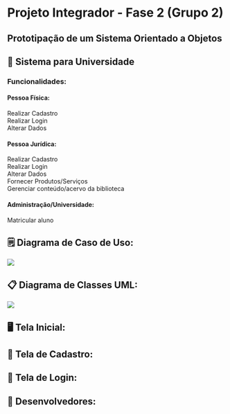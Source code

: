 # Projeto Integrador - Fase 2 (Grupo 2)
## Prototipação de um Sistema Orientado a Objetos

## :school: Sistema para Universidade 

### Funcionalidades:

#### Pessoa Física:
Realizar Cadastro<br>
Realizar Login<br>
Alterar Dados<br>


#### Pessoa Jurídica:<br>
Realizar Cadastro<Br>
Realizar Login<br>
Alterar Dados<br>
Fornecer Produtos/Serviços<br>
Gerenciar conteúdo/acervo da biblioteca<br>


#### Administração/Universidade:<br>
Matricular aluno<br>


## :spiral_notepad: Diagrama de Caso de Uso:<br>
![](https://raw.githubusercontent.com/andreiadev88/PROJETO-INTEGRADOR-2T/main/Diagrama%20Casos%20de%20Uso.jpg)
<br>
## :clipboard: Diagrama de Classes UML:<br>
![](https://github.com/andreiadev88/PROJETO-INTEGRADOR-2T/blob/main/DiagramaClasse05.jpg?raw=true)

## :desktop_computer: Tela Inicial:<br>

## :pencil: Tela de Cadastro:<br>

## :round_pushpin: Tela de Login:<br>

## :busts_in_silhouette: Desenvolvedores:<br>
